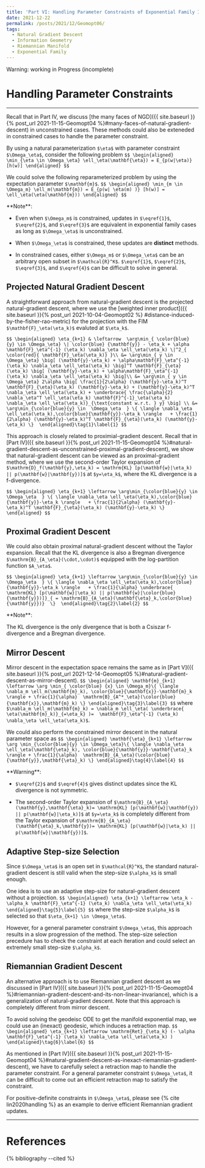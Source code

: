 ```yaml
---
title: 'Part VI: Handling Parameter Constraints of Exponential Family In Natural-gradient Methods'
date: 2021-12-22
permalink: /posts/2021/12/Geomopt06/
tags:
  - Natural Gradient Descent
  - Information Geometry
  - Riemannian Manifold
  - Exponential Family
---
```


Warning: working in Progress (incomplete)


# Handling Parameter Constraints
------

Recall that  in Part IV, we discuss 
[the many faces of NGD]({{ site.baseurl }}{% post_url 2021-11-15-Geomopt04 %}#many-faces-of-natural-gradient-descent) in unconstrained cases.  These methods could also be exteneded in constrained cases to handle the parameter constraint.


By using a natural parameterization `$\eta$` with parameter constraint `$\Omega_\eta$`, consider the following problem
`$$
\begin{aligned}
\min_{\eta \in \Omega_\eta} \ell_\eta(\mathbf{\eta}) = E_{p(w|\eta)} [h(w)]
\end{aligned}
$$`

We could solve the following reparameterized problem by using the expectation parameter `$\mathbf{m}$`.
`$$
\begin{aligned}
\min_{m \in \Omega_m} \ell_m(\mathbf{m}) = E_{p(w| \eta(m) )} [h(w)] = \ell_\eta(\eta(\mathbf{m}))
\end{aligned}
$$`



<div class="notice--success" markdown="1">
**Note**:

* Even when `$\Omega_m$` is constrained, updates in `$\eqref{1}$`, `$\eqref{2}$`, and `$\eqref{3}$` are
equivalent in exponential family cases as long as `$\Omega_\eta$` is unconstrained.

* When `$\Omega_\eta$` is constrained, these updates are **distinct** methods.

* In constrained cases, either  `$\Omega_m$` or `$\Omega_\eta$`  can be an arbitrary open subset in `$\mathcal{R}^K$`.  `$\eqref{1}$`, `$\eqref{2}$`, `$\eqref{3}$`, and `$\eqref{4}$` can be difficult to solve in general.
</div>


## Projected Natural Gradient Descent
A straightforward approach from natural-gradient descent is the projected natural-gradient descent, where we  use 
the [weighted inner product]({{ site.baseurl }}{% post_url 2021-10-04-Geomopt02 %}
#distance-induced-by-the-fisher-rao-metric) 
for the projection with the FIM `$\mathbf{F}_\eta(\eta_k)$` evaluted at `$\eta_k$`.

`$$
\begin{aligned}
\eta_{k+1} & \leftarrow  \arg\min_{ \color{blue} {y} \in \Omega_\eta} \| \color{blue} {\mathbf{y}} - \eta_k + \alpha
\mathbf{F}_\eta^{-1} (\eta_k) \nabla_\eta \ell_\eta(\eta_k) \|^2_{ \color{red}{ \mathbf{F}_\eta(\eta_k)} }\\
&= \arg\min_{ y \in \Omega_\eta} \big[ (\mathbf{y}-\eta_k) + \alpha\mathbf{F}_\eta^{-1} (\eta_k) \nabla_\eta \ell_\eta(\eta_k)
\big]^T \mathbf{F}_{\eta}(\eta_k) \big[ (\mathbf{y}-\eta_k) + \alpha\mathbf{F}_\eta^{-1} (\eta_k) \nabla_\eta \ell_\eta(\eta_k)
\big]\\
&= \arg\min_{ y \in \Omega_\eta} 2\alpha \big[ \frac{1}{2\alpha} (\mathbf{y}-\eta_k)^T \mathbf{F}_{\eta}(\eta_k) (\mathbf{y}-\eta_k) + (\mathbf{y}-\eta_k)^T  \nabla_\eta \ell_\eta(\eta_k) + \underbrace{ \frac{\alpha}{2} \nabla_\eta^T \ell_\eta(\eta_k) \mathbf{F}^{-1}_\eta(\eta_k) \nabla_\eta \ell_\eta(\eta_k)}_{\text{constant w.r.t. } y} \big] \\
&= \arg\min_{\color{blue}{y} \in  \Omega_\eta  } \{ \langle \nabla_\eta \ell_\eta(\eta_k),\color{blue}{\mathbf{y}}-\eta_k \rangle   + \frac{1}{2\alpha} (\mathbf{y}-\eta_k)^T \mathbf{F}_{\eta}(\eta_k) (\mathbf{y}-\eta_k) \} 
\end{aligned}\tag{1}\label{1}
$$` 

This approach is closely related to proximial-gradient descent.
Recall that in
[Part IV]({{ site.baseurl }}{% post_url 2021-11-15-Geomopt04 %}#natural-gradient-descent-as-unconstrained-proximal-gradient-descent),
we show that natural-gradient descent can be viewed as an  proximal-gradient method, where we use the
second-order Taylor expansion of `$\mathrm{D}_f(\mathbf{y},\eta_k) = \mathrm{KL} [p(\mathbf{w}|\eta_k) || p(\mathbf{w}|\mathbf{y})]$` at `$y=\eta_k$`, where the KL divergence is  a f-divergence.

`$$
\begin{aligned}
\eta_{k+1} \leftarrow
\arg\min_{\color{blue}{y} \in  \Omega_\eta  } \{ \langle \nabla_\eta \ell_\eta(\eta_k),\color{blue}{\mathbf{y}}-\eta_k \rangle   + \frac{1}{2\alpha} (\mathbf{y}-\eta_k)^T \mathbf{F}_{\eta}(\eta_k) (\mathbf{y}-\eta_k) \} 
\end{aligned}
$$` 

## Proximal Gradient Descent

We could also obtain proximal natural-gradient descent without the Taylor expansion.
Recall that the KL divergence is also a Bregman divergence `$\mathrm{B}_{A_\eta}(\cdot,\cdot)$` equipped with the log-partition function `$A_\eta$`.

`$$
\begin{aligned}
\eta_{k+1} \leftarrow \arg\min_{\color{blue}{y} \in  \Omega_\eta  } \{ \langle \nabla_\eta \ell_\eta(\eta_k),\color{blue}{\mathbf{y}}-\eta_k \rangle   + \frac{1}{\alpha} \underbrace{ \mathrm{KL} [p(\mathbf{w}|\eta_k) || p(\mathbf{w}|\color{blue}{\mathbf{y}})]}_{ = \mathrm{B}_{A_\eta}(\mathbf{\eta}_k,\color{blue}{\mathbf{y}})}  \} 
\end{aligned}\tag{2}\label{2}
$$` 

<div class="notice--success" markdown="1">
**Note**:

The KL divergence is the only divergence that is both a Csiszar f-divergence and a Bregman divergence.
</div>



## Mirror Descent
Mirror descent in the expectation space remains the same as in [Part V]({{ site.baseurl }}{% post_url 2021-12-14-Geomopt05 %}#natural-gradient-descent-as-mirror-descent).
`$$
\begin{aligned}
\mathbf{m}_{k+1} \leftarrow \arg \min_{ \color{blue} {x} \in \Omega_m}\{ \langle \nabla_m \ell_m(\mathbf{m}_k), \color{blue}{\mathbf{x}}-\mathbf{m}_k  \rangle + \frac{1}{\alpha}  \mathrm{B}_{A^*_\eta}(\color{blue}{\mathbf{x}},\mathbf{m}_k) \}
\end{aligned}\tag{3}\label{3}
$$`
where 
`$\nabla_m \ell_m(\mathbf{m}_k) = \nabla_m \ell_\eta( \underbrace{ \eta(\mathbf{m}_k)}_{=\eta_k} )=  \mathbf{F}_\eta^{-1} (\eta_k) \nabla_\eta \ell_\eta(\eta_k)$`.


We could also perform the constrained mirror descent in the natural parameter space as
`$$
\begin{aligned}
\mathbf{\eta}_{k+1} \leftarrow \arg \min_{\color{blue}{y} \in \Omega_\eta}\{ \langle \nabla_\eta \ell_\eta(\mathbf{\eta}_k), \color{blue}{\mathbf{y}}-\mathbf{\eta}_k  \rangle + \frac{1}{\alpha}  \mathrm{B}_{A_\eta}(\color{blue}{\mathbf{y}},\mathbf{\eta}_k) \}
\end{aligned}\tag{4}\label{4}
$$` 

<div class="notice--danger" markdown="1">
**Warning**:

* `$\eqref{2}$` and  `$\eqref{4}$`  gives distinct updates since the KL divergence is not symmetric.

* The second-order Taylor expansion of `$\mathrm{B}_{A_\eta}(\mathbf{y},\mathbf{\eta}_k)= \mathrm{KL} [p(\mathbf{w}|\mathbf{y}) || p(\mathbf{w}|\eta_k)]$` at `$y=\eta_k$` is completely different from the Taylor expansion of 
 `$\mathrm{B}_{A_\eta}(\mathbf{\eta}_k,\mathbf{y})= \mathrm{KL} [p(\mathbf{w}|\eta_k) || p(\mathbf{w}|\mathbf{y})]$`.
</div>



## Adaptive Step-size Selection
Since `$\Omega_\eta$` is an open set in `$\mathcal{R}^K$`, the standard natural-gradient descent is still valid when the step-size `$\alpha_k$` is small enough.

One idea is to use an adaptive step-size for natural-gradient descent without a projection.
`$$
\begin{aligned}
\eta_{k+1} \leftarrow \eta_k - \alpha_k \mathbf{F}_\eta^{-1} (\eta_k) \nabla_\eta \ell_\eta(\eta_k)
\end{aligned}\tag{5}\label{5}
$$` where  the step-size `$\alpha_k$` is selected  so that
`$\eta_{k+1} \in \Omega_\eta$`.


However, for a general parameter constraint `$\Omega_\eta$`, this approach results in a slow progression of the method.
The step-size selection precedure has to check the constraint at each iteration and could select an extremely small step-size
`$\alpha_k$`.

## Riemannian Gradient Descent

An alternative approach is to use Riemannian gradient descent as we discussed in 
[Part IV]({{ site.baseurl }}{% post_url 2021-11-15-Geomopt04 %}#riemannian-gradient-descent-and-its-non-linear-invariance), which is a generalization of natural-gradient descent. 
Note that this approach is completely different from mirror descent.

To avoid solving the geodeisc ODE to get the manifold exponential map, we could use an (inexact) geodesic, which
induces a retraction map.
`$$
\begin{aligned}
\eta_{k+1} \leftarrow \mathrm{Ret}_{\eta_k} (- \alpha  \mathbf{F}_\eta^{-1} (\eta_k) \nabla_\eta \ell_\eta(\eta_k) )  
\end{aligned}\tag{6}\label{6}
$$` 

As mentioned in 
[Part IV]({{ site.baseurl }}{% post_url 2021-11-15-Geomopt04 %}#natural-gradient-descent-as-inexact-riemannian-gradient-descent),
we have to carefully select a retraction map to handle the parameter constraint.
For a general parameter constraint `$\Omega_\eta$`, it can be difficult to come out an efficient retraction map to satisfy
the constraint.

For positive-definite constraints in `$\Omega_\eta$`, please see {% cite lin2020handling %} as an example to derive efficient Riemannian gradient updates.

------
# References
{% bibliography --cited %}

